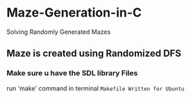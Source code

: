 # Maze-Generation-in-C
Solving Randomly Generated Mazes

## Maze is created using Randomized DFS
### Make sure u have the SDL library Files 
run 'make' command in terminal 
`Makefile Written for Ubuntu`
